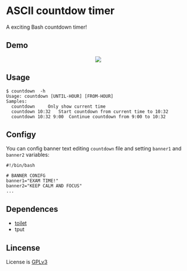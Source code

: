 # ASCII countdow timer
A exciting Bash countdown timer!

## Demo
<p align="center">
  <img src="https://user-images.githubusercontent.com/32820131/67157323-ebb20800-f32a-11e9-8ca0-63ed0e24f485.gif">
</p>

## Usage
```
$ countdown  -h
Usage: countdown [UNTIL-HOUR] [FROM-HOUR]
Samples:
  countdown		Only show current time
  countdown 10:32	Start countdown from current time to 10:32
  countdown 10:32 9:00	Continue countdown from 9:00 to 10:32
```

## Configy
You can config banner text editing `countdown` file and setting `banner1` and `banner2` variables:
```
#!/bin/bash

# BANNER CONIFG
banner1="EXAM TIME!"
banner2="KEEP CALM AND FOCUS"
...
```

## Dependences
  * [toilet](http://caca.zoy.org/wiki/toilet)
  * tput


## Lincense
License is [GPLv3](LICENSE)
